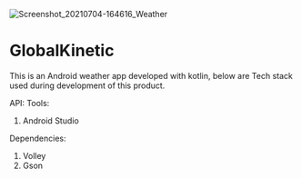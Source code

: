 ![Screenshot_20210704-164616_Weather](https://user-images.githubusercontent.com/50228796/124389468-83b27980-dce7-11eb-870b-977632439f8f.jpg)
# GlobalKinetic
This is an Android weather app developed with kotlin, below are Tech stack used during development of this product.

API: 
Tools:
1. Android Studio

Dependencies:
1. Volley
2. Gson
